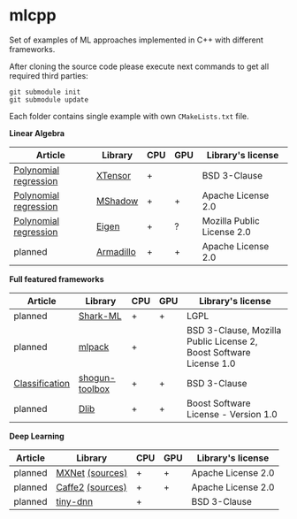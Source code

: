 # mlcpp
Set of examples of ML approaches implemented in C++ with different frameworks.

After cloning the source code please execute next commands to get all required third parties:

```
git submodule init
git submodule update
```
Each folder contains single example with own ``CMakeLists.txt`` file.

**Linear Algebra**

|Article|Library|CPU|GPU|Library's license|
|-------|-------|---|---|-----------------|
|[Polynomial regression](https://github.com/Kolkir/mlcpp/tree/master/polynomial_regression)|[XTensor](https://github.com/QuantStack/xtensor)|+||BSD 3-Clause|
|[Polynomial regression](https://github.com/Kolkir/mlcpp/tree/master/polynomial_regression_gpu)|[MShadow](https://github.com/dmlc/mshadow)|+|+|Apache License 2.0|
|[Polynomial regression](https://github.com/Kolkir/mlcpp/tree/master/polynomial_regression_eigen)|[Eigen](http://eigen.tuxfamily.org/)|+|?|Mozilla Public License 2.0|
|planned|[Armadillo](http://arma.sourceforge.net)|+|+|Apache License 2.0|

**Full featured frameworks**

|Article|Library|CPU|GPU|Library's license|
|-------|-------|---|---|-----------------|
|planned|[Shark-ML](http://image.diku.dk/shark/)|+|+|LGPL|
|planned|[mlpack](https://github.com/mlpack/mlpack)|+||BSD 3-Clause, Mozilla Public License 2, Boost Software License 1.0|
|[Classification](https://github.com/Kolkir/mlcpp/tree/master/classification_shogun)|[shogun-toolbox](http://www.shogun-toolbox.org/)|+|+|BSD 3-Clause|
|planned|[Dlib](http://dlib.net)|+|+|Boost Software License - Version 1.0|

**Deep Learning**

|Article|Library|CPU|GPU|Library's license|
|-------|-------|---|---|-----------------|
|planned|[MXNet](https://mxnet.apache.org/) [(sources)](https://github.com/apache/incubator-mxnet/tree/master/cpp-package)|+|+|Apache License 2.0|
|planned|[Caffe2](https://caffe2.ai/) [(sources)](https://github.com/caffe2/caffe2)|+|+|Apache License 2.0|
|planned|[tiny-dnn](https://github.com/tiny-dnn/tiny-dnn)|+||BSD 3-Clause|
